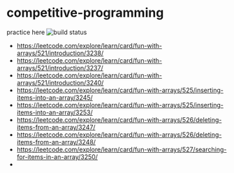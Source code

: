 # competitive-programming
 practice here
 ![build status](https://github.com/avinash-anand/competitive-programming-practice/actions/workflows/build.yaml/badge.svg)


- https://leetcode.com/explore/learn/card/fun-with-arrays/521/introduction/3238/
- https://leetcode.com/explore/learn/card/fun-with-arrays/521/introduction/3237/
- https://leetcode.com/explore/learn/card/fun-with-arrays/521/introduction/3240/
- https://leetcode.com/explore/learn/card/fun-with-arrays/525/inserting-items-into-an-array/3245/
- https://leetcode.com/explore/learn/card/fun-with-arrays/525/inserting-items-into-an-array/3253/
- https://leetcode.com/explore/learn/card/fun-with-arrays/526/deleting-items-from-an-array/3247/
- https://leetcode.com/explore/learn/card/fun-with-arrays/526/deleting-items-from-an-array/3248/
- https://leetcode.com/explore/learn/card/fun-with-arrays/527/searching-for-items-in-an-array/3250/
- 
